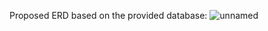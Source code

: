 Proposed ERD based on the provided database:
![unnamed](https://github.com/iamdavidxu/Airbnb-Data-Modeling/assets/161985636/af38de6b-0b14-45a7-a070-9b94366e3db8)
